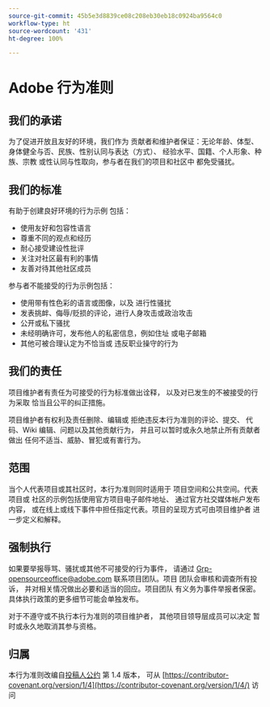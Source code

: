 ```yaml
---
source-git-commit: 45b5e3d8839ce08c208eb30eb18c0924ba9564c0
workflow-type: ht
source-wordcount: '431'
ht-degree: 100%

---
```

# Adobe 行为准则

## 我们的承诺

为了促进开放且友好的环境，我们作为
贡献者和维护者保证：无论年龄、体型、
身体健全与否、民族、性别认同与表达（方式）、
经验水平、国籍、个人形象、种族、宗教
或性认同与性取向，参与者在我们的项目和社区中
都免受骚扰。

## 我们的标准

有助于创建良好环境的行为示例
包括：

* 使用友好和包容性语言
* 尊重不同的观点和经历
* 耐心接受建设性批评
* 关注对社区最有利的事情
* 友善对待其他社区成员

参与者不能接受的行为示例包括：

* 使用带有性色彩的语言或图像，以及
进行性骚扰
* 发表挑衅、侮辱/贬损的评论，进行人身攻击或政治攻击
* 公开或私下骚扰
* 未经明确许可，发布他人的私密信息，例如住址
或电子邮箱
* 其他可被合理认定为不恰当或
违反职业操守的行为

## 我们的责任

项目维护者有责任为可接受的行为标准做出诠释，
以及对已发生的不被接受的行为采取
恰当且公平的纠正措施。

项目维护者有权利及责任删除、编辑或
拒绝违反本行为准则的评论、提交、
代码、Wiki 编辑、问题以及其他贡献行为，
并且可以暂时或永久地禁止所有贡献者做出
任何不适当、威胁、冒犯或有害行为。

## 范围

当个人代表项目或其社区时，本行为准则同时适用于
项目空间和公共空间。代表项目或
社区的示例包括使用官方项目电子邮件地址、
通过官方社交媒体帐户发布内容，
或在线上或线下事件中担任指定代表。项目的呈现方式可由项目维护者
进一步定义和解释。

## 强制执行

如果要举报辱骂、骚扰或其他不可接受的行为事件，
请通过 Grp-opensourceoffice@adobe.com 联系项目团队。项目
团队会审核和调查所有投诉，
并对相关情况做出必要和适当的回应。项目团队
有义务为事件举报者保密。
具体执行政策的更多细节可能会单独发布。

对于不遵守或不执行本行为准则的项目维护者，
其他项目领导层成员可以决定
暂时或永久地取消其参与资格。

## 归属

本行为准则改编自[投稿人公约](https://contributor-covenant.org) 第 1.4 版本，
可从 [https://contributor-covenant.org/version/1/4](https://contributor-covenant.org/version/1/4/) 访问

